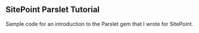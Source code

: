 ## SitePoint Parslet Tutorial

Sample code for an introduction to the Parslet gem that I wrote for SitePoint.
